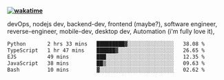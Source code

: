**[![wakatime](https://wakatime.com/badge/user/87646243-158a-4241-a3cb-668e1fa2dbb8.svg)](https://wakatime.com/@87646243-158a-4241-a3cb-668e1fa2dbb8?style=plastic)**


devOps, nodejs dev, backend-dev, frontend (maybe?), software engineer, reverse-engineer, mobile-dev, desktop dev, Automation (i'm fully love it), 

<!--START_SECTION:waka-->

```txt
Python       2 hrs 33 mins   █████████▓░░░░░░░░░░░░░░░   38.08 %
TypeScript   1 hr 47 mins    ██████▓░░░░░░░░░░░░░░░░░░   26.65 %
EJS          49 mins         ███░░░░░░░░░░░░░░░░░░░░░░   12.35 %
JavaScript   38 mins         ██▒░░░░░░░░░░░░░░░░░░░░░░   09.63 %
Bash         10 mins         ▓░░░░░░░░░░░░░░░░░░░░░░░░   02.62 %
```

<!--END_SECTION:waka-->
